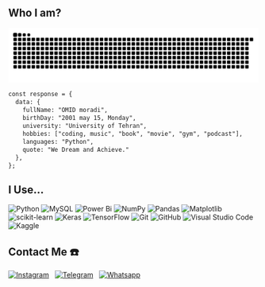 ## Who I am?
<img align="center" src="https://raw.githubusercontent.com/imrrobat/imrrobat/d1b244e170d2b75fdda3efd499eaaf163f7a617c/images/github-contribution-grid-snake.svg" />

```
const response = {
  data: {
    fullName: "OMID moradi",
    birthDay: "2001 may 15, Monday",
    university: "University of Tehran",
    hobbies: ["coding, music", "book", "movie", "gym", "podcast"],
    languages: "Python",
    quote: "We Dream and Achieve."
  },
};
```

## I Use... 

 ![Python](https://img.shields.io/badge/python-3670A0?style=for-the-badge&logo=python&logoColor=ffdd54)
![MySQL](https://img.shields.io/badge/mysql-4479A1.svg?style=for-the-badge&logo=mysql&logoColor=white)
![Power Bi](https://img.shields.io/badge/power_bi-F2C811?style=for-the-badge&logo=powerbi&logoColor=black)
![NumPy](https://img.shields.io/badge/numpy-%23013243.svg?style=for-the-badge&logo=numpy&logoColor=white)
![Pandas](https://img.shields.io/badge/pandas-%23150458.svg?style=for-the-badge&logo=pandas&logoColor=white)
![Matplotlib](https://img.shields.io/badge/Matplotlib-%23ffffff.svg?style=for-the-badge&logo=Matplotlib&logoColor=black)
![scikit-learn](https://img.shields.io/badge/scikit--learn-%23F7931E.svg?style=for-the-badge&logo=scikit-learn&logoColor=white)
![Keras](https://img.shields.io/badge/Keras-%23D00000.svg?style=for-the-badge&logo=Keras&logoColor=white)
![TensorFlow](https://img.shields.io/badge/TensorFlow-%23FF6F00.svg?style=for-the-badge&logo=TensorFlow&logoColor=white)
![Git](https://img.shields.io/badge/git-%23F05033.svg?style=for-the-badge&logo=git&logoColor=white)
![GitHub](https://img.shields.io/badge/github-%23121011.svg?style=for-the-badge&logo=github&logoColor=white)
![Visual Studio Code](https://img.shields.io/badge/Visual%20Studio%20Code-0078d7.svg?style=for-the-badge&logo=visual-studio-code&logoColor=white)
![Kaggle](https://img.shields.io/badge/Kaggle-035a7d?style=for-the-badge&logo=kaggle&logoColor=white)

<h2 align='left'> Contact Me ☎️</h2>

<a href='https://www.instagram.com/the.omid80'><img width = '85px' height = '85px' src='https://github.com/omid-moradi/omid-moradi/assets/164475131/083e65ef-a95a-44ec-bcf7-9491579c838a' alt = 'Instagram'/></a> &nbsp;
<a href='https://t.me/teomid80'><img width = '85px' height = '85px' src='https://github.com/omid-moradi/omid-moradi/assets/164475131/4755a036-1f09-4710-9300-b02cadedae80' alt = 'Telegram'/></a> &nbsp;
<a href='https://wa.me/qr/7H6ZPI5NJA7XK1'><img width = '85px' height = '85px' src='https://github.com/omid-moradi/omid-moradi/assets/164475131/da21c921-e29b-48ba-be8d-16c1bc638bfb' alt = 'Whatsapp'/></a> &nbsp;


